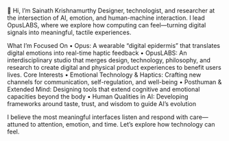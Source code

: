 👋 Hi, I’m Sainath Krishnamurthy
Designer, technologist, and researcher at the intersection of AI, emotion, and human-machine interaction. I lead OpusLABS, where we explore how computing can feel—turning digital signals into meaningful, tactile experiences.

What I’m Focused On
	•	Opus: A wearable “digital epidermis” that translates digital emotions into real-time haptic feedback
	•	OpusLABS: An interdisciplinary studio that merges design, technology, philosophy, and research to create digital and physical product experiences to benefit users lives.
Core Interests
	•	Emotional Technology & Haptics: Crafting new channels for communication, self-regulation, and well-being
	•	Posthuman & Extended Mind: Designing tools that extend cognitive and emotional capacities beyond the body
	•	Human Qualities in AI: Developing frameworks around taste, trust, and wisdom to guide AI’s evolution

I believe the most meaningful interfaces listen and respond with care—attuned to attention, emotion, and time. Let’s explore how technology can feel.
